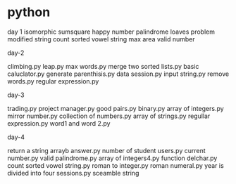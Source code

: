 # python
day 1
isomorphic
sumsquare
happy number
palindrome
loaves problem
modified string
count sorted vowel string
max area
valid number

day-2

climbing.py
leap.py
max words.py
merge two sorted lists.py
basic caluclator.py
generate parenthisis.py
data session.py
input string.py
remove words.py
regular expression.py

day-3

trading.py
project manager.py
good pairs.py
binary.py
array of integers.py
mirror number.py
collection of numbers.py
array of strings.py
regullar expression.py
word1 and word 2.py

day-4

return a string arrayb answer.py
number of student users.py
current number.py
valid palindrome.py
array of integers4.py
function delchar.py
count sorted vowel string.py
roman to integer.py
roman numeral.py
year is divided into four sessions.py
sceamble string
